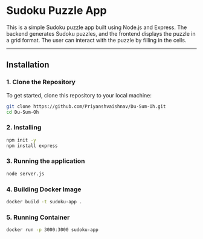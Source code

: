 # Sudoku Puzzle App

This is a simple Sudoku puzzle app built using Node.js and Express. The backend generates Sudoku puzzles, and the frontend displays the puzzle in a grid format. The user can interact with the puzzle by filling in the cells.

---
## Installation

### 1. Clone the Repository

To get started, clone this repository to your local machine:

```bash
git clone https://github.com/Priyanshvaishnav/Du-Sum-Oh.git
cd Du-Sum-Oh
```

### 2. Installing
```bash
npm init -y
npm install express
```


### 3. Running the application
```bash
node server.js
```


### 4. Building Docker Image
```bash
docker build -t sudoku-app .
```

### 5. Running Container
```bash
docker run -p 3000:3000 sudoku-app
```
